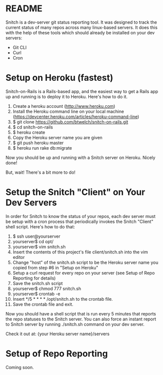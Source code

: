 # README

Snitch is a dev-server git status reporting tool. It was designed to track the current status of many repos across many linux-based servers. It does this with the help of these tools which should already be installed on your dev servers:

* Git CLI 
* Curl
* Cron

# Setup on Heroku (fastest)

Snitch-on-Rails is a Rails-based app, and the easiest way to get a Rails app up and running is to deploy it to Heroku. Here's how to do it.

1. Create a heroku account (http://www.heroku.com)
2. Install the Heroku command line on your local machine (https://devcenter.heroku.com/articles/heroku-command-line)
3. $ git clone https://github.com/btwelch/snitch-on-rails.git
4. $ cd snitch-on-rails
5. $ heroku create
6. Copy the Heroku server name you are given
7. $ git push heroku master
8. $ heroku run rake db:migrate

Now you should be up and running with a Snitch server on Heroku. Nicely done!

But, wait! There's a bit more to do!


# Setup the Snitch "Client" on Your Dev Servers

In order for Snitch to know the status of your repos, each dev server must be setup with a cron process that periodically invokes the Snitch "Client" shell script. Here's how to do that:

1. $ ssh user@yourserver
2. yourserver$ cd opt/
3. yourserver$ vim snitch.sh
4. Insert the contents of this project's file client/snitch.sh into the vim editor
5. Change "host" of the snitch.sh script to be the Heroku server name you copied from step #6 in "Setup on Heroku"
6. Setup a curl request for every repo on your server (see Setup of Repo Reporting for details)
7. Save the snitch.sh script
8. yourserver$ chmod 777 snitch.sh
9. yourserver$ crontab -e 
10. Insert */5 * * * * /opt/snitch.sh to the crontab file.
11. Save the crontab file and exit.


Now you should have a shell script that is run every 5 minutes that reports the repo statuses to the Snitch server. You can also force an instant report to Snitch server by running ./snitch.sh command on your dev server.

Check it out at: {your Heroku server name}/servers

# Setup of Repo Reporting

Coming soon.